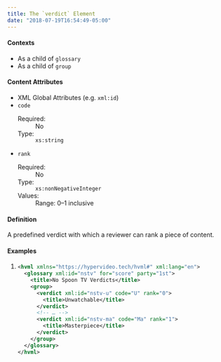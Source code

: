 ```yaml
---
title: The `verdict` Element
date: "2018-07-19T16:54:49-05:00"
---
```


#### Contexts

- As a child of `glossary`
- As a child of `group`

#### Content Attributes

- XML Global Attributes (e.g. `xml:id`)
- `code`
  <dl class="inline-flex">
    <dt>Required:</dt>
    <dd>No</dd>
    <dt>Type:</dt>
    <dd><code class="language-text">xs:string</code></dd>
  </dl>
- `rank`
  <dl class="inline-flex">
    <dt>Required:</dt>
    <dd>No</dd>
    <dt>Type:</dt>
    <dd><code class="language-text">xs:nonNegativeInteger</code></dd>
    <dt>Values:</dt>
    <dd>Range: 0–1 inclusive</dd>
  </dl>

#### Definition

A predefined verdict with which a reviewer can rank a piece of content.

#### Examples

1.
   ```xml
   <hvml xmlns="https://hypervideo.tech/hvml#" xml:lang="en">
     <glossary xml:id="nstv" for="score" party="1st">
       <title>No Spoon TV Verdicts</title>
       <group>
         <verdict xml:id="nstv-u" code="U" rank="0">
           <title>Unwatchable</title>
         </verdict>
         <!-- … -->
         <verdict xml:id="nstv-ma" code="Ma" rank="1">
           <title>Masterpiece</title>
         </verdict>
       </group>
     </glossary>
   </hvml>
   ```

